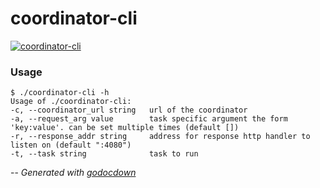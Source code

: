 # coordinator-cli

[![coordinator-cli](https://godoc.org/github.com/mistifyio/mistify/cmd/coordinator-cli?status.png)](https://godoc.org/github.com/mistifyio/mistify/cmd/coordinator-cli)

### Usage

    $ ./coordinator-cli -h
    Usage of ./coordinator-cli:
    -c, --coordinator_url string   url of the coordinator
    -a, --request_arg value        task specific argument the form 'key:value'. can be set multiple times (default [])
    -r, --response_addr string     address for response http handler to listen on (default ":4080")
    -t, --task string              task to run


--
*Generated with [godocdown](https://github.com/robertkrimen/godocdown)*

